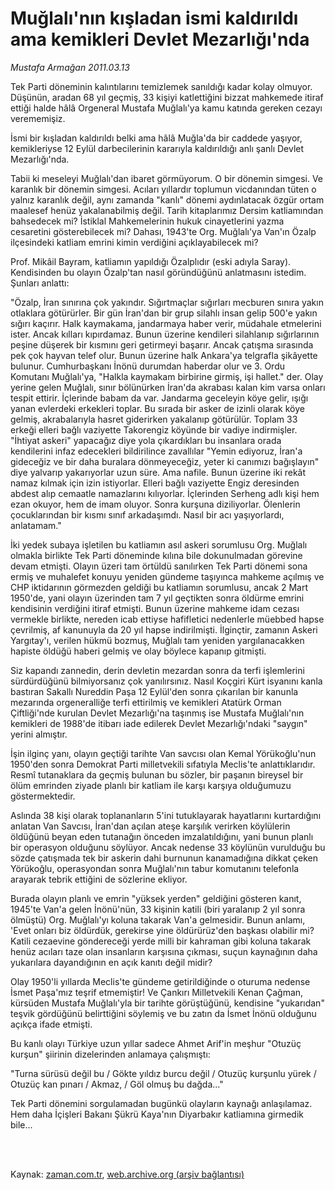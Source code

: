# Muğlalı'nın kışladan ismi kaldırıldı ama kemikleri Devlet Mezarlığı'nda

*Mustafa Armağan 2011.03.13*

<td class="columnist-detail">
<p>Tek Parti döneminin kalıntılarını temizlemek sanıldığı kadar kolay olmuyor. Düşünün, aradan 68 yıl geçmiş, 33 kişiyi katlettiğini bizzat mahkemede itiraf ettiği halde hâlâ Orgeneral Mustafa Muğlalı'ya kamu katında gereken cezayı verememişiz.</p>
<p>
<div id="haberMetinDiv">
<p> İsmi bir kışladan kaldırıldı belki ama hâlâ Muğla'da bir caddede yaşıyor, kemikleriyse 12 Eylül darbecilerinin kararıyla kaldırıldığı anlı şanlı Devlet Mezarlığı'nda.
<p>Tabii ki meseleyi Muğlalı'dan ibaret görmüyorum. O bir dönemin simgesi. Ve karanlık bir dönemin simgesi. Acıları yıllardır toplumun vicdanından tüten o yalnız karanlık değil, aynı zamanda "kanlı" dönemi aydınlatacak özgür ortam maalesef henüz yakalanabilmiş değil. Tarih kitaplarımız Dersim katliamından bahsedecek mi? İstiklal Mahkemelerinin hukuk cinayetlerini yazma cesaretini gösterebilecek mi? Dahası, 1943'te Org. Muğlalı'ya Van'ın Özalp ilçesindeki katliam emrini kimin verdiğini açıklayabilecek mi?
<p>Prof. Mikâil Bayram, katliamın yapıldığı Özalplıdır (eski adıyla Saray). Kendisinden bu olayın Özalp'tan nasıl göründüğünü anlatmasını istedim. Şunları anlattı:
<p>"Özalp, İran sınırına çok yakındır. Sığırtmaçlar sığırları mecburen sınıra yakın otlaklara götürürler. Bir gün İran'dan bir grup silahlı insan gelip 500'e yakın sığırı kaçırır. Halk kaymakama, jandarmaya haber verir, müdahale etmelerini ister. Ancak kılları kıpırdamaz. Bunun üzerine kendileri silahlanıp sığırlarının peşine düşerek bir kısmını geri getirmeyi başarır. Ancak çatışma sırasında pek çok hayvan telef olur. Bunun üzerine halk Ankara'ya telgrafla şikâyette bulunur. Cumhurbaşkanı İnönü durumdan haberdar olur ve 3. Ordu Komutanı Muğlalı'ya, "Halkla kaymakam birbirine girmiş, işi hallet." der. Olay yerine gelen Muğlalı, sınır bölünürken İran'da akrabası kalan kim varsa onları tespit ettirir. İçlerinde babam da var. Jandarma geceleyin köye gelir, ışığı yanan evlerdeki erkekleri toplar. Bu sırada bir asker de izinli olarak köye gelmiş, akrabalarıyla hasret giderirken yakalanıp götürülür. Toplam 33 erkeği elleri bağlı vaziyette Takorengiz köyünde bir vadiye indirmişler. "İhtiyat askeri" yapacağız diye yola çıkardıkları bu insanlara orada kendilerini infaz edecekleri bildirilince zavallılar "Yemin ediyoruz, İran'a gideceğiz ve bir daha buralara dönmeyeceğiz, yeter ki canımızı bağışlayın" diye yalvarıp yakarıyorlar uzun süre. Ama nafile. Bunun üzerine iki rekât namaz kılmak için izin istiyorlar. Elleri bağlı vaziyette Engiz deresinden abdest alıp cemaatle namazlarını kılıyorlar. İçlerinden Serheng adlı kişi hem ezan okuyor, hem de imam oluyor. Sonra kurşuna diziliyorlar. Ölenlerin çocuklarından bir kısmı sınıf arkadaşımdı. Nasıl bir acı yaşıyorlardı, anlatamam."
<p>İki yedek subaya işletilen bu katliamın asıl askeri sorumlusu Org. Muğlalı olmakla birlikte Tek Parti döneminde kılına bile dokunulmadan görevine devam etmişti. Olayın üzeri tam örtüldü sanılırken Tek Parti dönemi sona ermiş ve muhalefet konuyu yeniden gündeme taşıyınca mahkeme açılmış ve CHP iktidarının görmezden geldiği bu katliamın sorumlusu, ancak 2 Mart 1950'de, yani olayın üzerinden tam 7 yıl geçtikten sonra öldürme emrini kendisinin verdiğini itiraf etmişti. Bunun üzerine mahkeme idam cezası vermekle birlikte, nereden icab ettiyse hafifletici nedenlerle müebbed hapse çevrilmiş, af kanunuyla da 20 yıl hapse indirilmişti. İlginçtir, zamanın Askeri Yargıtay'ı, verilen hükmü bozmuş, Muğlalı tam yeniden yargılanacakken hapiste öldüğü haberi gelmiş ve olay böylece kapanıp gitmişti.
<p>Siz kapandı zannedin, derin devletin mezardan sonra da terfi işlemlerini sürdürdüğünü bilmiyorsanız çok yanılırsınız. Nasıl Koçgiri Kürt isyanını kanla bastıran Sakallı Nureddin Paşa 12 Eylül'den sonra çıkarılan bir kanunla mezarında orgeneralliğe terfi ettirilmiş ve kemikleri Atatürk Orman Çiftliği'nde kurulan Devlet Mezarlığı'na taşınmış ise Mustafa Muğlalı'nın kemikleri de 1988'de itibarı iade edilerek Devlet Mezarlığı'ndaki "saygın" yerini almıştır.
<p>İşin ilginç yanı, olayın geçtiği tarihte Van savcısı olan Kemal Yörükoğlu'nun 1950'den sonra Demokrat Parti milletvekili sıfatıyla Meclis'te anlattıklarıdır. Resmî tutanaklara da geçmiş bulunan bu sözler, bir paşanın bireysel bir ölüm emrinden ziyade planlı bir katliam ile karşı karşıya olduğumuzu göstermektedir.
<p>Aslında 38 kişi olarak toplananların 5'ini tutuklayarak hayatlarını kurtardığını anlatan Van Savcısı, İran'dan açılan ateşe karşılık verirken köylülerin öldüğünü beyan eden tutanağın önceden imzalatıldığını, yani bunun planlı bir operasyon olduğunu söylüyor. Ancak nedense 33 köylünün vurulduğu bu sözde çatışmada tek bir askerin dahi burnunun kanamadığına dikkat çeken Yörükoğlu, operasyondan sonra Muğlalı'nın tabur komutanını telefonla arayarak tebrik ettiğini de sözlerine ekliyor.
<p>Burada olayın planlı ve emrin "yüksek yerden" geldiğini gösteren kanıt, 1945'te Van'a gelen İnönü'nün, 33 kişinin katili (biri yaralanıp 2 yıl sonra ölmüştü) Org. Muğlalı'yı koluna takarak Van'a gelmesidir. Bunun anlamı, 'Evet onları biz öldürdük, gerekirse yine öldürürüz'den başkası olabilir mi? Katili cezaevine göndereceği yerde milli bir kahraman gibi koluna takarak henüz acıları taze olan insanların karşısına çıkması, suçun kaynağının daha yukarılara dayandığının en açık kanıtı değil midir?
<p>Olay 1950'li yıllarda Meclis'te gündeme getirildiğinde o oturuma nedense İsmet Paşa'mız teşrif etmemiştir! Ve Çankırı Milletvekili Kenan Çağman, kürsüden Mustafa Muğlalı'yla bir tarihte görüştüğünü, kendisine "yukarıdan" teşvik gördüğünü belirttiğini söylemiş ve bu zatın da İsmet İnönü olduğunu açıkça ifade etmişti.
<p>Bu kanlı olayı Türkiye uzun yıllar sadece Ahmet Arif'in meşhur "Otuzüç kurşun" şiirinin dizelerinden anlamaya çalışmıştı:
<p>"Turna sürüsü değil bu / Gökte yıldız burcu değil / Otuzüç kurşunlu yürek / Otuzüç kan pınarı / Akmaz, / Göl olmuş bu dağda..."
<p>Tek Parti dönemini sorgulamadan bugünkü olayların kaynağı anlaşılamaz. Hem daha İçişleri Bakanı Şükrü Kaya'nın Diyarbakır katliamına girmedik bile... </p></p></p></p></p></p></p></p></p></p></p></p></p></div>
</p>


<p><br>
		 </br></p></td>

Kaynak: [zaman.com.tr](http://zaman.com.tr/yazar.do?yazino=1106446), [web.archive.org (arşiv bağlantısı)](http://web.archive.org/web/20110516193100/http://www.zaman.com.tr:80/yazar.do?yazino=1106446)
